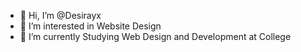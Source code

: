 - 👋 Hi, I’m @Desirayx
- 👀 I’m interested in Website Design
- 🌱 I’m currently Studying Web Design and Development at College


<!---
Desirayx/Desirayx is a ✨ special ✨ repository because its `README.md` (this file) appears on your GitHub profile.
You can click the Preview link to take a look at your changes.
--->
